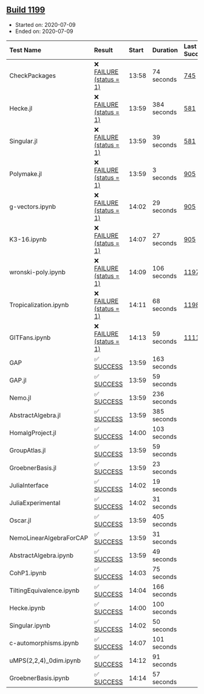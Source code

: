 ## [Build 1199](https://oscarci.mathematik.uni-kl.de/job/oscar-julia-1.4/1199/)

* Started on: 2020-07-09
* Ended on: 2020-07-09

| Test Name    | Result | Start | Duration | Last Success | First Failure |
|:-------------|:-------|:------|:---------|:-------------|:--------------|
| CheckPackages | ❌ [FAILURE (status = 1)](https://oscarci.mathematik.uni-kl.de/job/oscar-julia-1.4/1199/artifact/logs/build-1199/CheckPackages.log) | 13:58 | 74 seconds | [745](https://oscarci.mathematik.uni-kl.de/job/oscar-julia-1.4/745/) | [746](https://oscarci.mathematik.uni-kl.de/job/oscar-julia-1.4/746/) |
| Hecke.jl | ❌ [FAILURE (status = 1)](https://oscarci.mathematik.uni-kl.de/job/oscar-julia-1.4/1199/artifact/logs/build-1199/Hecke.jl.log) | 13:59 | 384 seconds | [581](https://oscarci.mathematik.uni-kl.de/job/oscar-julia-1.4/581/) | [582](https://oscarci.mathematik.uni-kl.de/job/oscar-julia-1.4/582/) |
| Singular.jl | ❌ [FAILURE (status = 1)](https://oscarci.mathematik.uni-kl.de/job/oscar-julia-1.4/1199/artifact/logs/build-1199/Singular.jl.log) | 13:59 | 39 seconds | [581](https://oscarci.mathematik.uni-kl.de/job/oscar-julia-1.4/581/) | [582](https://oscarci.mathematik.uni-kl.de/job/oscar-julia-1.4/582/) |
| Polymake.jl | ❌ [FAILURE (status = 1)](https://oscarci.mathematik.uni-kl.de/job/oscar-julia-1.4/1199/artifact/logs/build-1199/Polymake.jl.log) | 13:59 | 3 seconds | [905](https://oscarci.mathematik.uni-kl.de/job/oscar-julia-1.4/905/) | [907](https://oscarci.mathematik.uni-kl.de/job/oscar-julia-1.4/907/) |
| g-vectors.ipynb | ❌ [FAILURE (status = 1)](https://oscarci.mathematik.uni-kl.de/job/oscar-julia-1.4/1199/artifact/logs/build-1199/g-vectors.ipynb.log) | 14:02 | 29 seconds | [905](https://oscarci.mathematik.uni-kl.de/job/oscar-julia-1.4/905/) | [907](https://oscarci.mathematik.uni-kl.de/job/oscar-julia-1.4/907/) |
| K3-16.ipynb | ❌ [FAILURE (status = 1)](https://oscarci.mathematik.uni-kl.de/job/oscar-julia-1.4/1199/artifact/logs/build-1199/K3-16.ipynb.log) | 14:07 | 27 seconds | [905](https://oscarci.mathematik.uni-kl.de/job/oscar-julia-1.4/905/) | [907](https://oscarci.mathematik.uni-kl.de/job/oscar-julia-1.4/907/) |
| wronski-poly.ipynb | ❌ [FAILURE (status = 1)](https://oscarci.mathematik.uni-kl.de/job/oscar-julia-1.4/1199/artifact/logs/build-1199/wronski-poly.ipynb.log) | 14:09 | 106 seconds | [1197](https://oscarci.mathematik.uni-kl.de/job/oscar-julia-1.4/1197/) | [1198](https://oscarci.mathematik.uni-kl.de/job/oscar-julia-1.4/1198/) |
| Tropicalization.ipynb | ❌ [FAILURE (status = 1)](https://oscarci.mathematik.uni-kl.de/job/oscar-julia-1.4/1199/artifact/logs/build-1199/Tropicalization.ipynb.log) | 14:11 | 68 seconds | [1198](https://oscarci.mathematik.uni-kl.de/job/oscar-julia-1.4/1198/) | [1199](https://oscarci.mathematik.uni-kl.de/job/oscar-julia-1.4/1199/) |
| GITFans.ipynb | ❌ [FAILURE (status = 1)](https://oscarci.mathematik.uni-kl.de/job/oscar-julia-1.4/1199/artifact/logs/build-1199/GITFans.ipynb.log) | 14:13 | 59 seconds | [1111](https://oscarci.mathematik.uni-kl.de/job/oscar-julia-1.4/1111/) | [1112](https://oscarci.mathematik.uni-kl.de/job/oscar-julia-1.4/1112/) |
| GAP | ✅ [SUCCESS](https://oscarci.mathematik.uni-kl.de/job/oscar-julia-1.4/1199/artifact/logs/build-1199/GAP.log) | 13:59 | 163 seconds |  |  |
| GAP.jl | ✅ [SUCCESS](https://oscarci.mathematik.uni-kl.de/job/oscar-julia-1.4/1199/artifact/logs/build-1199/GAP.jl.log) | 13:59 | 59 seconds |  |  |
| Nemo.jl | ✅ [SUCCESS](https://oscarci.mathematik.uni-kl.de/job/oscar-julia-1.4/1199/artifact/logs/build-1199/Nemo.jl.log) | 13:59 | 236 seconds |  |  |
| AbstractAlgebra.jl | ✅ [SUCCESS](https://oscarci.mathematik.uni-kl.de/job/oscar-julia-1.4/1199/artifact/logs/build-1199/AbstractAlgebra.jl.log) | 13:59 | 385 seconds |  |  |
| HomalgProject.jl | ✅ [SUCCESS](https://oscarci.mathematik.uni-kl.de/job/oscar-julia-1.4/1199/artifact/logs/build-1199/HomalgProject.jl.log) | 14:00 | 103 seconds |  |  |
| GroupAtlas.jl | ✅ [SUCCESS](https://oscarci.mathematik.uni-kl.de/job/oscar-julia-1.4/1199/artifact/logs/build-1199/GroupAtlas.jl.log) | 13:59 | 59 seconds |  |  |
| GroebnerBasis.jl | ✅ [SUCCESS](https://oscarci.mathematik.uni-kl.de/job/oscar-julia-1.4/1199/artifact/logs/build-1199/GroebnerBasis.jl.log) | 13:59 | 23 seconds |  |  |
| JuliaInterface | ✅ [SUCCESS](https://oscarci.mathematik.uni-kl.de/job/oscar-julia-1.4/1199/artifact/logs/build-1199/JuliaInterface.log) | 14:02 | 19 seconds |  |  |
| JuliaExperimental | ✅ [SUCCESS](https://oscarci.mathematik.uni-kl.de/job/oscar-julia-1.4/1199/artifact/logs/build-1199/JuliaExperimental.log) | 14:02 | 31 seconds |  |  |
| Oscar.jl | ✅ [SUCCESS](https://oscarci.mathematik.uni-kl.de/job/oscar-julia-1.4/1199/artifact/logs/build-1199/Oscar.jl.log) | 13:59 | 405 seconds |  |  |
| NemoLinearAlgebraForCAP | ✅ [SUCCESS](https://oscarci.mathematik.uni-kl.de/job/oscar-julia-1.4/1199/artifact/logs/build-1199/NemoLinearAlgebraForCAP.log) | 13:59 | 31 seconds |  |  |
| AbstractAlgebra.ipynb | ✅ [SUCCESS](https://oscarci.mathematik.uni-kl.de/job/oscar-julia-1.4/1199/artifact/logs/build-1199/AbstractAlgebra.ipynb.log) | 13:59 | 49 seconds |  |  |
| CohP1.ipynb | ✅ [SUCCESS](https://oscarci.mathematik.uni-kl.de/job/oscar-julia-1.4/1199/artifact/logs/build-1199/CohP1.ipynb.log) | 14:03 | 75 seconds |  |  |
| TiltingEquivalence.ipynb | ✅ [SUCCESS](https://oscarci.mathematik.uni-kl.de/job/oscar-julia-1.4/1199/artifact/logs/build-1199/TiltingEquivalence.ipynb.log) | 14:04 | 166 seconds |  |  |
| Hecke.ipynb | ✅ [SUCCESS](https://oscarci.mathematik.uni-kl.de/job/oscar-julia-1.4/1199/artifact/logs/build-1199/Hecke.ipynb.log) | 14:00 | 100 seconds |  |  |
| Singular.ipynb | ✅ [SUCCESS](https://oscarci.mathematik.uni-kl.de/job/oscar-julia-1.4/1199/artifact/logs/build-1199/Singular.ipynb.log) | 14:02 | 50 seconds |  |  |
| c-automorphisms.ipynb | ✅ [SUCCESS](https://oscarci.mathematik.uni-kl.de/job/oscar-julia-1.4/1199/artifact/logs/build-1199/c-automorphisms.ipynb.log) | 14:07 | 101 seconds |  |  |
| uMPS(2,2,4)_0dim.ipynb | ✅ [SUCCESS](https://oscarci.mathematik.uni-kl.de/job/oscar-julia-1.4/1199/artifact/logs/build-1199/uMPS-2-2-4-_0dim.ipynb.log) | 14:12 | 91 seconds |  |  |
| GroebnerBasis.ipynb | ✅ [SUCCESS](https://oscarci.mathematik.uni-kl.de/job/oscar-julia-1.4/1199/artifact/logs/build-1199/GroebnerBasis.ipynb.log) | 14:14 | 57 seconds |  |  |
